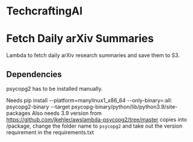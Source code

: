 # TechcraftingAI

# Fetch Daily arXiv Summaries

Lambda to fetch daily arXiv research summaries and save them to S3.

## Dependencies

psycopg2 has to be installed manually.

Needs pip install --platform=manylinux1_x86_64 --only-binary=:all: psycopg2-binary --target psycopg-binary/python/lib/python3.9/site-packages
Also needs 3.9 version from https://github.com/jkehler/awslambda-psycopg2/tree/master copies into /package, change the folder name to `psycopg2` and take out the version requirement in the requirements.txt